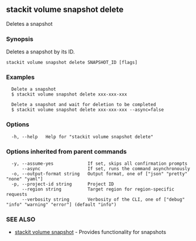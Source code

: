 ## stackit volume snapshot delete

Deletes a snapshot

### Synopsis

Deletes a snapshot by its ID.

```
stackit volume snapshot delete SNAPSHOT_ID [flags]
```

### Examples

```
  Delete a snapshot
  $ stackit volume snapshot delete xxx-xxx-xxx

  Delete a snapshot and wait for deletion to be completed
  $ stackit volume snapshot delete xxx-xxx-xxx --async=false
```

### Options

```
  -h, --help   Help for "stackit volume snapshot delete"
```

### Options inherited from parent commands

```
  -y, --assume-yes             If set, skips all confirmation prompts
      --async                  If set, runs the command asynchronously
  -o, --output-format string   Output format, one of ["json" "pretty" "none" "yaml"]
  -p, --project-id string      Project ID
      --region string          Target region for region-specific requests
      --verbosity string       Verbosity of the CLI, one of ["debug" "info" "warning" "error"] (default "info")
```

### SEE ALSO

* [stackit volume snapshot](./stackit_volume_snapshot.md)	 - Provides functionality for snapshots

